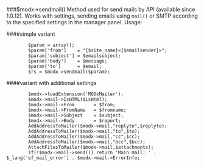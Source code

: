 ###$modx->sendmail()
Method used for send mails by API (available since 1.0.12). Works with settings, sending emails using `mail()` or SMTP according to the specified settings in the manager panel.
Usage: 

####simple variant 
```
   		$param = array();
		$param['from']    = "{$site_name}<{$emailsender}>";
		$param['subject'] = $emailsubject;
		$param['body']    = $message;
		$param['to']      = $email;
		$rs = $modx->sendmail($param);
```	
####variant with additional settings 
```
		$modx->loadExtension('MODxMailer');
		$modx->mail->IsHTML($isHtml);
		$modx->mail->From		= $from;
		$modx->mail->FromName	= $fromname;
		$modx->mail->Subject	= $subject;
		$modx->mail->Body		= $report;
		AddAddressToMailer($modx->mail,"replyto",$replyto);
		AddAddressToMailer($modx->mail,"to",$to);
		AddAddressToMailer($modx->mail,"cc",$cc);
		AddAddressToMailer($modx->mail,"bcc",$bcc);
		AttachFilesToMailer($modx->mail,$attachments);
		if(!$modx->mail->send()) return 'Main mail: ' . $_lang['ef_mail_error'] . $modx->mail->ErrorInfo;
 ```